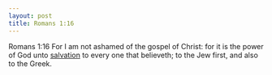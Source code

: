 ```yaml
---
layout: post
title: Romans 1:16
---
```


Romans 1:16 For I am not ashamed of the gospel of Christ: for it is the power
of God unto [salvation](/saved/) to every one that believeth; to the Jew
first, and also to the Greek. 
